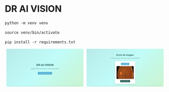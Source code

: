 # DR AI VISION
```
python -m venv venv
``` 

```
source venv/bin/activate
```

```
pip install -r requirements.txt
```

<div style="display: flex; justify-content: space-around;">
  <img src="docs/0.png" alt="Texto Alternativo 1" width="48%">
  <img src="docs/1.png" alt="Texto Alternativo 2" width="48%">
</div>